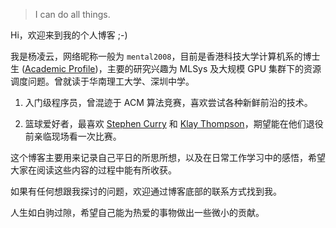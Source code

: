 > I can do all things.

Hi，欢迎来到我的个人博客 ;-)

我是杨凌云，网络昵称一般为 `mental2008`，目前是香港科技大学计算机系的博士生 ([Academic Profile](https://www.cse.ust.hk/~lyangbk/))，主要的研究兴趣为 MLSys 及大规模 GPU 集群下的资源调度问题。曾就读于华南理工大学、深圳中学。

1. 入门级程序员，曾混迹于 ACM 算法竞赛，喜欢尝试各种新鲜前沿的技术。

2. 篮球爱好者，最喜欢 [Stephen Curry](https://en.wikipedia.org/wiki/Stephen_Curry) 和 [Klay Thompson](https://en.wikipedia.org/wiki/Klay_Thompson)，期望能在他们退役前亲临现场看一次比赛。

这个博客主要用来记录自己平日的所思所想，以及在日常工作学习中的感悟，希望大家在阅读这些内容的过程中能有所收获。

如果有任何想跟我探讨的问题，欢迎通过博客底部的联系方式找到我。

人生如白驹过隙，希望自己能为热爱的事物做出一些微小的贡献。

